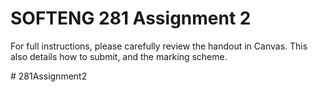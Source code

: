 
# SOFTENG 281 Assignment 2

For full instructions, please carefully review the handout in Canvas. This also details how to submit, and the marking scheme.


#   2 8 1 A s s i g n m e n t 2  
 